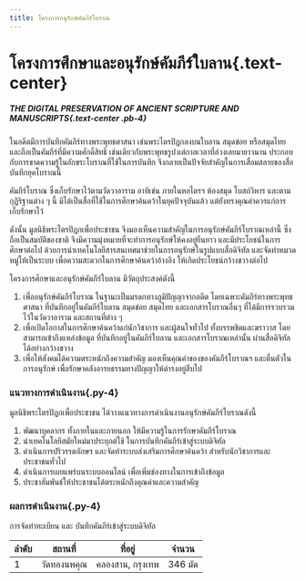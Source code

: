 ```yaml
---
title: โครงการอนุรักษ์คัมภีร์โบราณ
---
```


# โครงการศึกษาและอนุรักษ์คัมภีร์ใบลาน{.text-center}

##### THE DIGITAL PRESERVATION OF ANCIENT SCRIPTURE AND MANUSCRIPTS{.text-center .pb-4}

ในอดีตมีการบันทึกคัมภีร์ทางพระพุทธศาสนา เช่นพระไตรปิฎกลงบนใบลาน สมุดข่อย หรือสมุดไทย และถือเป็นคัมภีร์ที่มีความศักดิ์สิทธิ์ เช่นเดียวกับพระพุทธรูป แต่กาลเวลาที่ล่วงเลยมายาวนาน ประกอบกับการขาดความรู้ในอักขระโบราณที่ใช้ในการบันทึก จึงกลายเป็นปัจจัยสำคัญในการเสื่อมสลายของสื่อบันทึกยุคโบราณนี้ 

คัมภีร์โบราณ ซึ่งเก็บรักษาไว้ตามวัดวาอาราม อาทิเช่น ภายในหอไตรฯ ห้องสมุด โบสถ์วิหาร และตามกุฏิริฐานต่าง ๆ นี้ มิได้เป็นสื่อที่ใช้ในการศึกษาค้นคว้าในยุคปัจจุบันแล้ว แต่ยังทรงคุณค่าควรแก่การเก็บรักษาไว้

ดังนั้น มูลนิธิพระไตรปิฎกเพื่อประชาชน จึงมองเห็นความสำคัญในการอนุรักษ์คัมภีร์โบราณเหล่านี้ ซึ่งถือเป็นสมบัติของชาติ จึงมีความมุ่งหมายที่จะทำการอนุรักษ์ให้คงอยู่ยืนยาว และมีประโยชน์ในการศึกษาต่อไป ด้วยการนำเทคโนโลยีสารสนเทศมาช่วยในการอนุรักษ์ในรูปแบบสื่อดิจิทัล และจัดทำหมวดหมู่ให้เป็นระบบ เพื่อความสะดวกในการศึกษาค้นคว้าอ้างอิง ให้เกิดประโยชน์กว้างขวางต่อไป

โครงการศึกษาและอนุรักษ์คัมภีร์ใบลาน มีวัตถุประสงค์ดังนี้

1. เพื่ออนุรักษ์คัมภีร์โบราณ ในฐานะเป็นมรดกทางภูมิปัญญาจากอดีต โดยเฉพาะคัมภีร์ทางพระพุทธศาสนา ที่บันทึกอยู่ในคัมภีร์ใบลาน สมุดข่อย สมุดไทย และเอกสารโบราณอื่นๆ ที่ได้มีการรวบรวมไว้ในวัดวาอาราม และสถานที่ต่าง ๆ
2. เพื่อเปิดโอกาสในการศึกษาค้นคว้าแก่นักวิชาการ และผู้สนใจทั่วไป ทั้งบรรพชิตและฆราวาส โดยสามารถเข้าถึงแหล่งข้อมูล ที่บันทึกอยู่ในคัมภีร์ใบลาน และเอกสารโบราณเหล่านั้น ผ่านสื่อดิจิทัลได้อย่างกว้างขวาง
3. เพื่อให้สังคมได้ความตระหนักถึงความสำคัญ มองเห็นคุณค่าของของคัมภีร์โบราณฯ และตื่นตัวในการอนุรักษ์ เพื่อรักษาคลังอารยธรรมทางปัญญาให้ดำรงอยู่สืบไป

### แนวทางการดำเนินงาน{.py-4}

มูลนิธิพระไตรปิฎกเพื่อประชาชน ได้วางแนวทางการดำเนินงานอนุรักษ์คัมภีร์โบราณดังนี้

1. พัฒนาบุคลากร ทั้งภายในและภายนอก ให้มีความรู้ในการรักษาคัมภีร์โบราณ 
2. นำเทคโนโลยีสมัยใหม่มาประยุกต์ใช้ ในการบันทึกคัมภีร์เข้าสู่ระบบดิจิทัล
3. ดำเนินการปริวรรตอักษร และจัดทำระบบส่งเสริมการศึกษาค้นคว้า สำหรับนักวิชาการและประชาชนทั่วไป
4. ดำเนินการเผยแพร่บนระบบออนไลน์ เพื่อเพิ่มช่องทางในการเข้าถึงข้อมูล 
5. ประชาสัมพันธ์ให้ประชาชนได้ตระหนักถึงคุณค่าและความสำคัญ

### ผลการดำเนินงาน{.py-4}

การจัดทำทะเบียน และ บันทึกคัมภีร์เข้าสู่ระบบดิจิทัล

| ลำดับ | สถานที่  | ที่อยู่   | จำนวน  |   
|---|---|---|---|
| 1 | วัดทองนพคุณ| คลองสาน, กรุงเทพ   | 346 มัด  |  

